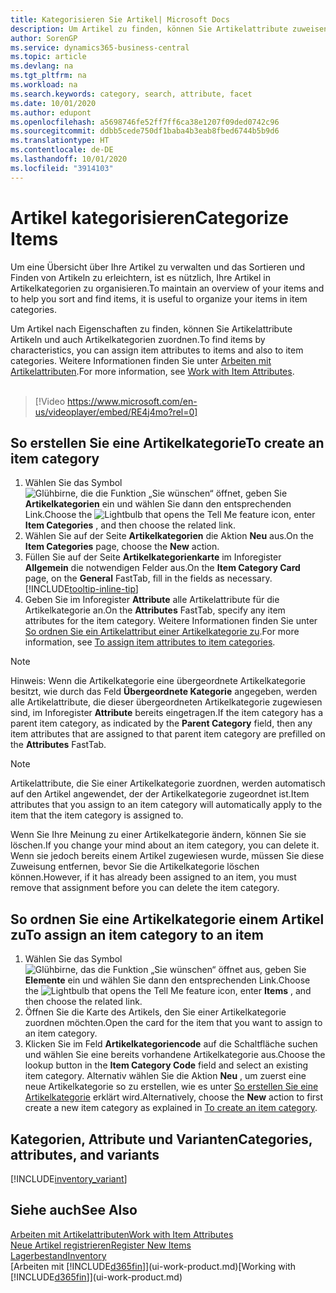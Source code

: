 ```yaml
---
title: Kategorisieren Sie Artikel| Microsoft Docs
description: Um Artikel zu finden, können Sie Artikelattribute zuweisen und Artikel nach den definierten Kategorien organisieren.
author: SorenGP
ms.service: dynamics365-business-central
ms.topic: article
ms.devlang: na
ms.tgt_pltfrm: na
ms.workload: na
ms.search.keywords: category, search, attribute, facet
ms.date: 10/01/2020
ms.author: edupont
ms.openlocfilehash: a5698746fe52ff7ff6ca38e1207f09ded0742c96
ms.sourcegitcommit: ddbb5cede750df1baba4b3eab8fbed6744b5b9d6
ms.translationtype: HT
ms.contentlocale: de-DE
ms.lasthandoff: 10/01/2020
ms.locfileid: "3914103"
---
```

# <a name="categorize-items"></a><span data-ttu-id="0caff-103">Artikel kategorisieren</span><span class="sxs-lookup"><span data-stu-id="0caff-103">Categorize Items</span></span>

<span data-ttu-id="0caff-104">Um eine Übersicht über Ihre Artikel zu verwalten und das Sortieren und Finden von Artikeln zu erleichtern, ist es nützlich, Ihre Artikel in Artikelkategorien zu organisieren.</span><span class="sxs-lookup"><span data-stu-id="0caff-104">To maintain an overview of your items and to help you sort and find items, it is useful to organize your items in item categories.</span></span>

<span data-ttu-id="0caff-105">Um Artikel nach Eigenschaften zu finden, können Sie Artikelattribute Artikeln und auch Artikelkategorien zuordnen.</span><span class="sxs-lookup"><span data-stu-id="0caff-105">To find items by characteristics, you can assign item attributes to items and also to item categories.</span></span> <span data-ttu-id="0caff-106">Weitere Informationen finden Sie unter [Arbeiten mit Artikelattributen](inventory-how-work-item-attributes.md).</span><span class="sxs-lookup"><span data-stu-id="0caff-106">For more information, see [Work with Item Attributes](inventory-how-work-item-attributes.md).</span></span>
<br><br>  

> [!Video https://www.microsoft.com/en-us/videoplayer/embed/RE4j4mo?rel=0]

## <a name="to-create-an-item-category"></a><span data-ttu-id="0caff-107">So erstellen Sie eine Artikelkategorie</span><span class="sxs-lookup"><span data-stu-id="0caff-107">To create an item category</span></span>
1. <span data-ttu-id="0caff-108">Wählen Sie das Symbol ![Glühbirne, die die Funktion „Sie wünschen“ öffnet](media/ui-search/search_small.png "Was möchten Sie tun?"), geben Sie **Artikelkategorien** ein und wählen Sie dann den entsprechenden Link.</span><span class="sxs-lookup"><span data-stu-id="0caff-108">Choose the ![Lightbulb that opens the Tell Me feature](media/ui-search/search_small.png "Tell me what you want to do") icon, enter **Item Categories** , and then choose the related link.</span></span>
2. <span data-ttu-id="0caff-109">Wählen Sie auf der Seite **Artikelkategorien** die Aktion **Neu** aus.</span><span class="sxs-lookup"><span data-stu-id="0caff-109">On the **Item Categories** page, choose the **New** action.</span></span>
3. <span data-ttu-id="0caff-110">Füllen Sie auf der Seite **Artikelkategorienkarte** im Inforegister **Allgemein** die notwendigen Felder aus.</span><span class="sxs-lookup"><span data-stu-id="0caff-110">On the **Item Category Card** page, on the **General** FastTab, fill in the fields as necessary.</span></span> [!INCLUDE[tooltip-inline-tip](includes/tooltip-inline-tip_md.md)]
4. <span data-ttu-id="0caff-111">Geben Sie im Inforegister **Attribute** alle Artikelattribute für die Artikelkategorie an.</span><span class="sxs-lookup"><span data-stu-id="0caff-111">On the **Attributes** FastTab, specify any item attributes for the item category.</span></span> <span data-ttu-id="0caff-112">Weitere Informationen finden Sie unter [So ordnen Sie ein Artikelattribut einer Artikelkategorie zu](inventory-how-work-item-attributes.md#to-assign-item-attributes-to-item-categories).</span><span class="sxs-lookup"><span data-stu-id="0caff-112">For more information, see [To assign item attributes to item categories](inventory-how-work-item-attributes.md#to-assign-item-attributes-to-item-categories).</span></span>

> [!NOTE]  
> <span data-ttu-id="0caff-113">Hinweis: Wenn die Artikelkategorie eine übergeordnete Artikelkategorie besitzt, wie durch das Feld **Übergeordnete Kategorie** angegeben, werden alle Artikelattribute, die dieser übergeordneten Artikelkategorie zugewiesen sind, im Inforegister **Attribute** bereits eingetragen.</span><span class="sxs-lookup"><span data-stu-id="0caff-113">If the item category has a parent item category, as indicated by the **Parent Category** field, then any item attributes that are assigned to that parent item category are prefilled on the **Attributes** FastTab.</span></span>

> [!NOTE]  
> <span data-ttu-id="0caff-114">Artikelattribute, die Sie einer Artikelkategorie zuordnen, werden automatisch auf den Artikel angewendet, der der Artikelkategorie zugeordnet ist.</span><span class="sxs-lookup"><span data-stu-id="0caff-114">Item attributes that you assign to an item category will automatically apply to the item that the item category is assigned to.</span></span>

<span data-ttu-id="0caff-115">Wenn Sie Ihre Meinung zu einer Artikelkategorie ändern, können Sie sie löschen.</span><span class="sxs-lookup"><span data-stu-id="0caff-115">If you change your mind about an item category, you can delete it.</span></span> <span data-ttu-id="0caff-116">Wenn sie jedoch bereits einem Artikel zugewiesen wurde, müssen Sie diese Zuweisung entfernen, bevor Sie die Artikelkategorie löschen können.</span><span class="sxs-lookup"><span data-stu-id="0caff-116">However, if it has already been assigned to an item, you must remove that assignment before you can delete the item category.</span></span>

## <a name="to-assign-an-item-category-to-an-item"></a><span data-ttu-id="0caff-117">So ordnen Sie eine Artikelkategorie einem Artikel zu</span><span class="sxs-lookup"><span data-stu-id="0caff-117">To assign an item category to an item</span></span>

1. <span data-ttu-id="0caff-118">Wählen Sie das Symbol ![Glühbirne, das die Funktion „Sie wünschen“ öffnet](media/ui-search/search_small.png "Was möchten Sie tun?") aus, geben Sie **Elemente** ein und wählen Sie dann den entsprechenden Link.</span><span class="sxs-lookup"><span data-stu-id="0caff-118">Choose the ![Lightbulb that opens the Tell Me feature](media/ui-search/search_small.png "Tell me what you want to do") icon, enter **Items** , and then choose the related link.</span></span>
2. <span data-ttu-id="0caff-119">Öffnen Sie die Karte des Artikels, den Sie einer Artikelkategorie zuordnen möchten.</span><span class="sxs-lookup"><span data-stu-id="0caff-119">Open the card for the item that you want to assign to an item category.</span></span>
3. <span data-ttu-id="0caff-120">Klicken Sie im Feld **Artikelkategoriencode** auf die Schaltfläche suchen und wählen Sie eine bereits vorhandene Artikelkategorie aus.</span><span class="sxs-lookup"><span data-stu-id="0caff-120">Choose the lookup button in the **Item Category Code** field and select an existing item category.</span></span> <span data-ttu-id="0caff-121">Alternativ wählen Sie die Aktion **Neu** , um zuerst eine neue Artikelkategorie so zu erstellen, wie es unter [So erstellen Sie eine Artikelkategorie](inventory-how-categorize-items.md#to-create-an-item-category) erklärt wird.</span><span class="sxs-lookup"><span data-stu-id="0caff-121">Alternatively, choose the **New** action to first create a new item category as explained in [To create an item category](inventory-how-categorize-items.md#to-create-an-item-category).</span></span>

## <a name="categories-attributes-and-variants"></a><span data-ttu-id="0caff-122">Kategorien, Attribute und Varianten</span><span class="sxs-lookup"><span data-stu-id="0caff-122">Categories, attributes, and variants</span></span>

[!INCLUDE[inventory_variant](includes/inventory_variant.md)]

## <a name="see-also"></a><span data-ttu-id="0caff-123">Siehe auch</span><span class="sxs-lookup"><span data-stu-id="0caff-123">See Also</span></span>

[<span data-ttu-id="0caff-124">Arbeiten mit Artikelattributen</span><span class="sxs-lookup"><span data-stu-id="0caff-124">Work with Item Attributes</span></span>](inventory-how-work-item-attributes.md)  
[<span data-ttu-id="0caff-125">Neue Artikel registrieren</span><span class="sxs-lookup"><span data-stu-id="0caff-125">Register New Items</span></span>](inventory-how-register-new-items.md)  
[<span data-ttu-id="0caff-126">Lagerbestand</span><span class="sxs-lookup"><span data-stu-id="0caff-126">Inventory</span></span>](inventory-manage-inventory.md)  
<span data-ttu-id="0caff-127">[Arbeiten mit [!INCLUDE[d365fin](includes/d365fin_md.md)]](ui-work-product.md)</span><span class="sxs-lookup"><span data-stu-id="0caff-127">[Working with [!INCLUDE[d365fin](includes/d365fin_md.md)]](ui-work-product.md)</span></span>
